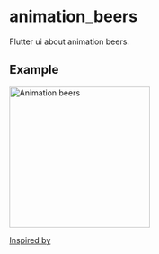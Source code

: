 # animation_beers

Flutter ui about animation beers.

## Example

<img src="https://github.com/Maikzen/flutter_challenges/blob/main/lib/animation_beers/beers-animation.gif" width="250" title="Animation beers"/><br><p><a href="https://www.pinterest.es/pin/308426274491082773/" target="_blank">Inspired by</a></p>
